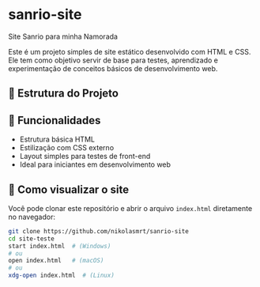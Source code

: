 # sanrio-site
Site Sanrio para minha Namorada 

Este é um projeto simples de site estático desenvolvido com HTML e CSS. Ele tem como objetivo servir de base para testes, aprendizado e experimentação de conceitos básicos de desenvolvimento web.

## 📁 Estrutura do Projeto

## 🧪 Funcionalidades

- Estrutura básica HTML
- Estilização com CSS externo
- Layout simples para testes de front-end
- Ideal para iniciantes em desenvolvimento web

## 🚀 Como visualizar o site

Você pode clonar este repositório e abrir o arquivo `index.html` diretamente no navegador:

```bash
git clone https://github.com/nikolasmrt/sanrio-site
cd site-teste
start index.html  # (Windows)
# ou
open index.html   # (macOS)
# ou
xdg-open index.html  # (Linux)
